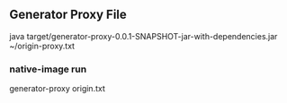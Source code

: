 ## Generator Proxy File 

java target/generator-proxy-0.0.1-SNAPSHOT-jar-with-dependencies.jar ~/origin-proxy.txt

### native-image run 

generator-proxy origin.txt
